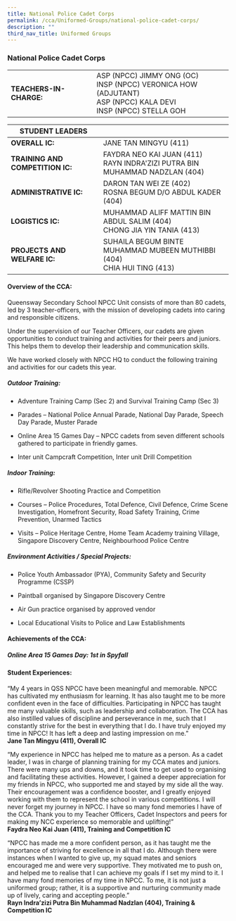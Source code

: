 ```yaml
---
title: National Police Cadet Corps
permalink: /cca/Uniformed-Groups/national-police-cadet-corps/
description: ""
third_nav_title: Uniformed Groups
---
```

### National Police Cadet Corps

|  	|  	|
|---	|---	|
| **TEACHERS-IN-CHARGE:** 	| ASP (NPCC) JIMMY ONG (OC)<br> INSP (NPCC) VERONICA HOW (ADJUTANT)<br>ASP (NPCC) KALA DEVI<br>INSP (NPCC) STELLA GOH 	|


| **STUDENT LEADERS** 	|  	|
|---	|---	|
| **OVERALL IC:** 	| JANE TAN MINGYU (411) 	|
| **TRAINING AND COMPETITION IC:** 	| FAYDRA NEO KAI JUAN (411)<br>RAYN INDRA'ZIZI PUTRA BIN MUHAMMAD NADZLAN (404) 	|
| **ADMINISTRATIVE IC:** 	| DARON TAN WEI ZE (402)<br>ROSNA BEGUM D/O ABDUL KADER (404) 	|
| **LOGISTICS IC:** 	| MUHAMMAD ALIFF MATTIN BIN ABDUL SALIM (404)<br>CHONG JIA YIN TANIA (413) 	|
| **PROJECTS AND WELFARE IC:** 	| SUHAILA BEGUM BINTE MUHAMMAD MUBEEN MUTHIBBI (404)<br>CHIA HUI TING (413) 	|

#### Overview of the CCA: 

Queensway Secondary School NPCC Unit consists of more than 80 cadets, led by 3 teacher-officers, with the mission of developing cadets into caring and responsible citizens.

Under the supervision of our Teacher Officers, our cadets are given opportunities to conduct training and activities for their peers and juniors. This helps them to develop their leadership and communication skills.

We have worked closely with NPCC HQ to conduct the following training and activities for our cadets this year.

  

##### Outdoor Training:

*   Adventure Training Camp (Sec 2) and Survival Training Camp (Sec 3)
    
*   Parades – National Police Annual Parade, National Day Parade, Speech Day Parade, Muster Parade
    
*   Online Area 15 Games Day – NPCC cadets from seven different schools gathered to participate in friendly games.  
    
*   Inter unit Campcraft Competition, Inter unit Drill Competition
    

##### Indoor Training: 

*   Rifle/Revolver Shooting Practice and Competition
    
*   Courses – Police Procedures, Total Defence, Civil Defence, Crime Scene Investigation, Homefront Security, Road Safety Training, Crime Prevention, Unarmed Tactics
    
*   Visits – Police Heritage Centre, Home Team Academy training Village, Singapore Discovery Centre, Neighbourhood Police Centre
    

##### Environment Activities / Special Projects:

*   Police Youth Ambassador (PYA), Community Safety and Security Programme (CSSP)
    
*   Paintball organised by Singapore Discovery Centre
    
*   Air Gun practice organised by approved vendor
    
*   Local Educational Visits to Police and Law Establishments
    

#### Achievements of the CCA:

##### Online Area 15 Games Day: 1st in Spyfall

#### Student Experiences:

“My 4 years in QSS NPCC have been meaningful and memorable. NPCC has cultivated my enthusiasm for learning. It has also taught me to be more confident even in the face of difficulties. Participating in NPCC has taught me many valuable skills, such as leadership and collaboration. The CCA has also instilled values of discipline and perseverance in me, such that I constantly strive for the best in everything that I do. I have truly enjoyed my time in NPCC! It has left a deep and lasting impression on me.”
<br> **Jane Tan Mingyu (411), Overall IC**

  

“My experience in NPCC has helped me to mature as a person. As a cadet leader, I was in charge of planning training for my CCA mates and juniors. There were many ups and downs, and it took time to get used to organising and facilitating these activities. However, I gained a deeper appreciation for my friends in NPCC, who supported me and stayed by my side all the way. Their encouragement was a confidence booster, and I greatly enjoyed working with them to represent the school in various competitions. I will never forget my journey in NPCC. I have so many fond memories I have of the CCA. Thank you to my Teacher Officers, Cadet Inspectors and peers for making my NCC experience so memorable and uplifting!”
<br> **Faydra Neo Kai Juan (411), Training and Competition IC**

  

“NPCC has made me a more confident person, as it has taught me the importance of striving for excellence in all that I do. Although there were instances when I wanted to give up, my squad mates and seniors encouraged me and were very supportive. They motivated me to push on, and helped me to realise that I can achieve my goals if I set my mind to it. I have many fond memories of my time in NPCC. To me, it is not just a uniformed group; rather, it is a supportive and nurturing community made up of lively, caring and accepting people.”
<br> **Rayn Indra’zizi Putra Bin Muhammad Nadzlan (404), Training & Competition IC**